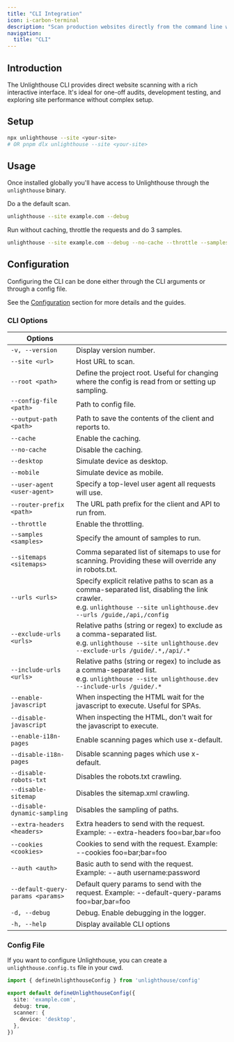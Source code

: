 ```yaml
---
title: "CLI Integration"
icon: i-carbon-terminal
description: "Scan production websites directly from the command line with comprehensive configuration options and real-time reporting."
navigation:
  title: "CLI"
---
```


## Introduction

The Unlighthouse CLI provides direct website scanning with a rich interactive interface. It's ideal for one-off audits, development testing, and exploring site performance without complex setup.

## Setup

```bash
npx unlighthouse --site <your-site>
# OR pnpm dlx unlighthouse --site <your-site>
```

## Usage

Once installed globally you'll have access to Unlighthouse through the `unlighthouse` binary.

Do a the default scan.

```bash
unlighthouse --site example.com --debug
```

Run without caching, throttle the requests and do 3 samples.

```bash
unlighthouse --site example.com --debug --no-cache --throttle --samples 3
```

## Configuration

Configuring the CLI can be done either through the CLI arguments or through a config file.

See the [Configuration](#configuration) section for more details and the guides.

### CLI Options

| Options                      |                                                                                                                                                                              |
|------------------------------|------------------------------------------------------------------------------------------------------------------------------------------------------------------------------|
| `-v, --version`              | Display version number.                                                                                                                                                      |
| `--site <url>`               | Host URL to scan.                                                                                                                                                            |
| `--root <path>`              | Define the project root. Useful for changing where the config is read from or setting up sampling.                                                                           |
| `--config-file <path>`       | Path to config file.                                                                                                                                                         |
| `--output-path <path>`       | Path to save the contents of the client and reports to.                                                                                                                      |
| `--cache`                    | Enable the caching.                                                                                                                                                          |
| `--no-cache`                 | Disable the caching.                                                                                                                                                         |
| `--desktop`                  | Simulate device as desktop.                                                                                                                                                  |
| `--mobile`                   | Simulate device as mobile.                                                                                                                                                   |
| `--user-agent <user-agent>`  | Specify a top-level user agent all requests will use.                                                                                                                        |
| `--router-prefix <path>`     | The URL path prefix for the client and API to run from.                                                                                                                      |
| `--throttle`                 | Enable the throttling.                                                                                                                                                       |
| `--samples <samples>`        | Specify the amount of samples to run.                                                                                                                                        |
| `--sitemaps <sitemaps>`      | Comma separated list of sitemaps to use for scanning. Providing these will override any in robots.txt.                                                                       |
| `--urls <urls>`              | Specify explicit relative paths to scan as a comma-separated list, disabling the link crawler.<br>e.g. `unlighthouse --site unlighthouse.dev --urls /guide,/api,/config`    |
| `--exclude-urls <urls>`      | Relative paths (string or regex) to exclude as a comma-separated list. <br>e.g. `unlighthouse --site unlighthouse.dev --exclude-urls /guide/.*,/api/.*`                     |
| `--include-urls <urls>`      | Relative paths (string or regex) to include as a comma-separated list. <br>e.g. `unlighthouse --site unlighthouse.dev --include-urls /guide/.*`                             |
| `--enable-javascript`        | When inspecting the HTML wait for the javascript to execute. Useful for SPAs.                                                                                                |
| `--disable-javascript`       | When inspecting the HTML, don't wait for the javascript to execute.                                                                                                          |
| `--enable-i18n-pages`        | Enable scanning pages which use x-default.                                                                                                                                   |
| `--disable-i18n-pages`       | Disable scanning pages which use x-default.                                                                                                                                  |
| `--disable-robots-txt`       | Disables the robots.txt crawling.                                                                                                                                            |
| `--disable-sitemap`          | Disables the sitemap.xml crawling.                                                                                                                                           |
| `--disable-dynamic-sampling` | Disables the sampling of paths.                                                                                                                                              |
| `--extra-headers <headers>`  | Extra headers to send with the request. Example: --extra-headers foo=bar,bar=foo                                                                                             |
| `--cookies <cookies>`        | Cookies to send with the request. Example: --cookies foo=bar;bar=foo                                                                                                         |
| `--auth <auth>`              | Basic auth to send with the request. Example: --auth username:password                                                                                                       |
| `--default-query-params <params>` | Default query params to send with the request. Example: --default-query-params foo=bar,bar=foo                                                                          |
| `-d, --debug`                | Debug. Enable debugging in the logger.                                                                                                                                       |
| `-h, --help`                 | Display available CLI options                                                                                                                                                |

### Config File

If you want to configure Unlighthouse, you can create a `unlighthouse.config.ts` file in your cwd.

```ts
import { defineUnlighthouseConfig } from 'unlighthouse/config'

export default defineUnlighthouseConfig({
  site: 'example.com',
  debug: true,
  scanner: {
    device: 'desktop',
  },
})
```
